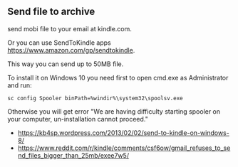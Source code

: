 ## Send file to archive

send mobi file to your email at kindle.com.

Or you can use SendToKindle apps https://www.amazon.com/gp/sendtokindle.

This way you can send up to 50MB file.

To install it on Windows 10 you need first to open cmd.exe as Administrator and run:

```
sc config Spooler binPath=%windir%\system32\spoolsv.exe
```

Otherwise you will get error "We are having difficulty starting spooler on your computer, un-installation cannot proceed."

- https://kb4sp.wordpress.com/2013/02/02/send-to-kindle-on-windows-8/
- https://www.reddit.com/r/kindle/comments/csf6ow/gmail_refuses_to_send_files_bigger_than_25mb/exee7w5/
